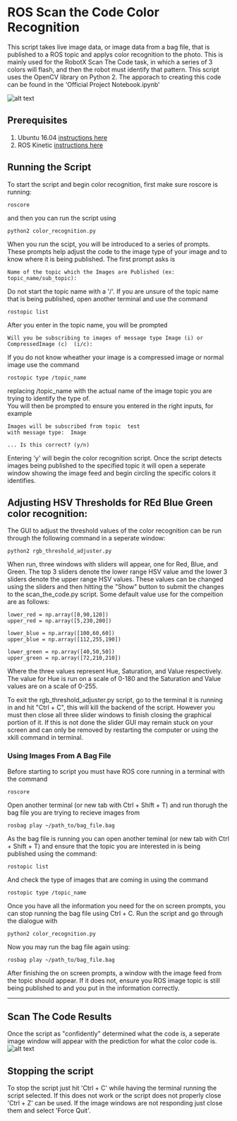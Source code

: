 # ROS Scan the Code Color Recognition

This script takes live image data, or image data from a bag file, that is published to a ROS topic and applys color recognition to the photo. This is mainly used for the RobotX Scan The Code task, in which a series of 3 colors will flash, and then the robot must identify that pattern. This script uses the OpenCV library on Python 2. The apporach to creating this code can be found in the 'Official Project Notebook.ipynb'

![alt text](https://github.com/riplaboratory/Kanaloa/blob/master/Projects/DeepLearning/ScanTheCode/images/overview.png)

## Prerequisites
1. Ubuntu 16.04 [instructions here](https://github.com/riplaboratory/Kanaloa/blob/master/Tutorials/SoftwareInstallation/Ubuntu16.04/readme.md)
2. ROS Kinetic [instructions here](https://github.com/riplaboratory/Kanaloa/blob/master/Tutorials/SoftwareInstallation/ROS/Kinetic/readme.md)

## Running the Script
To start the script and begin color recognition, first make sure roscore is running:
```
roscore
```
and then you can run the script using 
```
python2 color_recognition.py
```
When you run the scipt, you will be introduced to a series of prompts. These prompts help adjust the code to the image type of your image and to know where it is being published. The first prompt asks is
```
Name of the topic which the Images are Published (ex: topic_name/sub_topic): 
```
Do not start the topic name with a '/'. If you are unsure of the topic name that is being published, open another terminal and use the command
```
rostopic list
```
After you enter in the topic name, you will be prompted
```
Will you be subscribing to images of message type Image (i) or CompressedImage (c)  (i/c):
```
If you do not know wheather your image is a compressed image or normal image use the command
```
rostopic type /topic_name
```
replacing /topic_name with the actual name of the image topic you are trying to identify the type of.<br>
You will then be prompted to ensure you entered in the right inputs, for example
```
Images will be subscribed from topic  test 
with message type:  Image  

... Is this correct? (y/n)
```
Entering 'y' will begin the color recognition script. Once the script detects images being published to the specified topic it will open a seperate window showing the image feed and begin circling the specific colors it identifies. 

## Adjusting HSV Thresholds for REd Blue Green color recognition:
The GUI to adjust the threshold values of the color recognition can be run through the following command in a seperate window:
```
python2 rgb_threshold_adjuster.py
```
When run, three windows with sliders will appear, one for Red, Blue, and Green. The top 3 sliders denote the lower range HSV value amd the lower 3 sliders denote the upper range HSV values. These values can be changed using the sliders and then hitting the "Show" button to submit the changes to the scan_the_code.py script. Some default value use for the compeition are as follows:
```
lower_red = np.array([0,90,120])
upper_red = np.array([5,230,200])

lower_blue = np.array([100,60,60])
upper_blue = np.array([112,255,190])

lower_green = np.array([40,50,50])
upper_green = np.array([72,210,210])
``` 
Where the three values represent Hue, Saturation, and Value respectively. The value for Hue is run on a scale of 0-180 and the Saturation and Value values are on a scale of 0-255.

To exit the rgb_threshold_adjuster.py script, go to the terminal it is running in and  hit "Ctrl + C", this will kill the backend of the script. However you must then close all three slider windows to finish closing the graphical portion of it. If this is not done the slider GUI may remain stuck on your screen and can only be removed by restarting the computer or using the xkill command in terminal. 

### Using Images From A Bag File 
Before starting to script you must have ROS core running in a terminal with the command
```
roscore
```
Open another terminal (or new tab with Ctrl + Shift + T) and run thorugh the bag file you are trying to recieve images from
```
rosbag play ~/path_to/bag_file.bag
```
As the bag file is running you can open another teminal (or new tab with Ctrl + Shift + T) and ensure that the topic you are interested in is being published using the command:
```
rostopic list
```
And check the type of images that are coming in using the command
```
rostopic type /topic_name
```
Once you have all the information you need for the on screen prompts, you can stop running the bag file using Ctrl + C. Run the script and go through the dialogue with 
```
python2 color_recognition.py
```
Now you may run the bag file again using:
```
rosbag play ~/path_to/bag_file.bag
```
After finishing the on screen prompts, a window with the image feed from the topic should appear. If it does not, ensure you ROS image topic is still being published to and you put in the information correctly.
___

## Scan The Code Results
Once the script as "confidently" determined what the code is, a seperate image window will appear with the prediction for what the color code is.
![alt text](https://github.com/riplaboratory/Kanaloa/blob/master/Projects/DeepLearning/ScanTheCode/images/scanned.png)

## Stopping the script
To stop the script just hit 'Ctrl + C' while having the terminal running the script selected. If this does not work or the script does not properly close 'Ctrl + Z' can be used. If the image windows are not responding just close them and select 'Force Quit'.